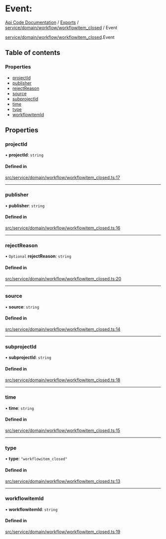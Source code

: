 # Event: 
 
[Api Code Documentation](../README.md) / [Exports](../modules.md) / [service/domain/workflow/workflowitem\_closed](../modules/service_domain_workflow_workflowitem_closed.md) / Event

[service/domain/workflow/workflowitem_closed](../modules/service_domain_workflow_workflowitem_closed.md).Event

## Table of contents

### Properties

- [projectId](service_domain_workflow_workflowitem_closed.Event.md#projectid)
- [publisher](service_domain_workflow_workflowitem_closed.Event.md#publisher)
- [rejectReason](service_domain_workflow_workflowitem_closed.Event.md#rejectreason)
- [source](service_domain_workflow_workflowitem_closed.Event.md#source)
- [subprojectId](service_domain_workflow_workflowitem_closed.Event.md#subprojectid)
- [time](service_domain_workflow_workflowitem_closed.Event.md#time)
- [type](service_domain_workflow_workflowitem_closed.Event.md#type)
- [workflowitemId](service_domain_workflow_workflowitem_closed.Event.md#workflowitemid)

## Properties

### projectId

• **projectId**: `string`

#### Defined in

[src/service/domain/workflow/workflowitem_closed.ts:17](https://github.com/openkfw/TruBudget/blob/0804644/api/src/service/domain/workflow/workflowitem_closed.ts#L17)

___

### publisher

• **publisher**: `string`

#### Defined in

[src/service/domain/workflow/workflowitem_closed.ts:16](https://github.com/openkfw/TruBudget/blob/0804644/api/src/service/domain/workflow/workflowitem_closed.ts#L16)

___

### rejectReason

• `Optional` **rejectReason**: `string`

#### Defined in

[src/service/domain/workflow/workflowitem_closed.ts:20](https://github.com/openkfw/TruBudget/blob/0804644/api/src/service/domain/workflow/workflowitem_closed.ts#L20)

___

### source

• **source**: `string`

#### Defined in

[src/service/domain/workflow/workflowitem_closed.ts:14](https://github.com/openkfw/TruBudget/blob/0804644/api/src/service/domain/workflow/workflowitem_closed.ts#L14)

___

### subprojectId

• **subprojectId**: `string`

#### Defined in

[src/service/domain/workflow/workflowitem_closed.ts:18](https://github.com/openkfw/TruBudget/blob/0804644/api/src/service/domain/workflow/workflowitem_closed.ts#L18)

___

### time

• **time**: `string`

#### Defined in

[src/service/domain/workflow/workflowitem_closed.ts:15](https://github.com/openkfw/TruBudget/blob/0804644/api/src/service/domain/workflow/workflowitem_closed.ts#L15)

___

### type

• **type**: ``"workflowitem_closed"``

#### Defined in

[src/service/domain/workflow/workflowitem_closed.ts:13](https://github.com/openkfw/TruBudget/blob/0804644/api/src/service/domain/workflow/workflowitem_closed.ts#L13)

___

### workflowitemId

• **workflowitemId**: `string`

#### Defined in

[src/service/domain/workflow/workflowitem_closed.ts:19](https://github.com/openkfw/TruBudget/blob/0804644/api/src/service/domain/workflow/workflowitem_closed.ts#L19)
